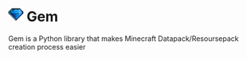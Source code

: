 # <img src="https://raw.githubusercontent.com/UniversalShift/GemDP/refs/heads/main/Assets/Gem.gif" width="30" height="30" />  Gem

Gem is a Python library that makes Minecraft Datapack/Resoursepack creation process easier
